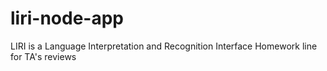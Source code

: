 # liri-node-app
LIRI is a Language Interpretation and Recognition Interface
Homework line for TA's reviews
